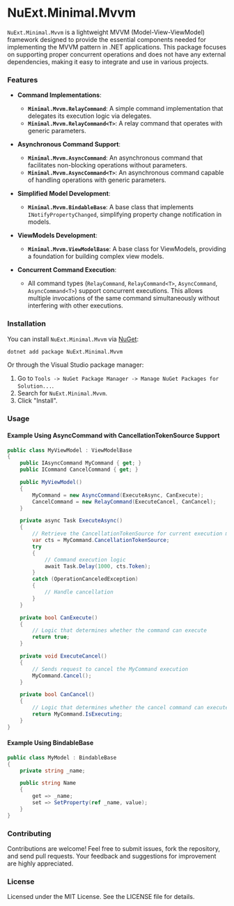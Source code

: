 # NuExt.Minimal.Mvvm

`NuExt.Minimal.Mvvm` is a lightweight MVVM (Model-View-ViewModel) framework designed to provide the essential components needed for implementing the MVVM pattern in .NET applications. This package focuses on supporting proper concurrent operations and does not have any external dependencies, making it easy to integrate and use in various projects.

### Features

- **Command Implementations**:
  - **`Minimal.Mvvm.RelayCommand`**: A simple command implementation that delegates its execution logic via delegates.
  - **`Minimal.Mvvm.RelayCommand<T>`**: A relay command that operates with generic parameters.

- **Asynchronous Command Support**:
  - **`Minimal.Mvvm.AsyncCommand`**: An asynchronous command that facilitates non-blocking operations without parameters.
  - **`Minimal.Mvvm.AsyncCommand<T>`**: An asynchronous command capable of handling operations with generic parameters.

- **Simplified Model Development**:
  - **`Minimal.Mvvm.BindableBase`**: A base class that implements `INotifyPropertyChanged`, simplifying property change notification in models.

- **ViewModels Development**:
  - **`Minimal.Mvvm.ViewModelBase`**: A base class for ViewModels, providing a foundation for building complex view models.

- **Concurrent Command Execution**:
  - All command types (`RelayCommand`, `RelayCommand<T>`, `AsyncCommand`, `AsyncCommand<T>`) support concurrent executions. This allows multiple invocations of the same command simultaneously without interfering with other executions.

### Installation

You can install `NuExt.Minimal.Mvvm` via [NuGet](https://www.nuget.org/):

```sh
dotnet add package NuExt.Minimal.Mvvm
```

Or through the Visual Studio package manager:

1. Go to `Tools -> NuGet Package Manager -> Manage NuGet Packages for Solution...`.
2. Search for `NuExt.Minimal.Mvvm`.
3. Click "Install".

### Usage

#### Example Using AsyncCommand with CancellationTokenSource Support

```csharp
public class MyViewModel : ViewModelBase
{
    public IAsyncCommand MyCommand { get; }
    public ICommand CancelCommand { get; }

    public MyViewModel()
    {
        MyCommand = new AsyncCommand(ExecuteAsync, CanExecute);
        CancelCommand = new RelayCommand(ExecuteCancel, CanCancel);
    }

    private async Task ExecuteAsync()
    {
        // Retrieve the CancellationTokenSource for current execution method instance
        var cts = MyCommand.CancellationTokenSource;
        try
        {
            // Command execution logic
            await Task.Delay(1000, cts.Token);
        }
        catch (OperationCanceledException)
        {
            // Handle cancellation
        }
    }

    private bool CanExecute()
    {
        // Logic that determines whether the command can execute
        return true;
    }

    private void ExecuteCancel()
    {
        // Sends request to cancel the MyCommand execution
        MyCommand.Cancel();
    }

    private bool CanCancel()
    {
        // Logic that determines whether the cancel command can execute
        return MyCommand.IsExecuting;
    }
}
```

#### Example Using BindableBase

```csharp
public class MyModel : BindableBase
{
    private string _name;

    public string Name
    {
        get => _name;
        set => SetProperty(ref _name, value);
    }
}
```

### Contributing

Contributions are welcome! Feel free to submit issues, fork the repository, and send pull requests. Your feedback and suggestions for improvement are highly appreciated.

### License

Licensed under the MIT License. See the LICENSE file for details.